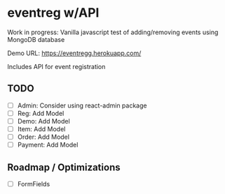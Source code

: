 # eventreg w/API

Work in progress: Vanilla javascript test of adding/removing events using MongoDB database

Demo URL: https://eventregg.herokuapp.com/

Includes API for event registration

## TODO
- [ ] Admin: Consider using react-admin package
- [ ] Reg: Add Model
- [ ] Demo: Add Model
- [ ] Item: Add Model
- [ ] Order: Add Model
- [ ] Payment: Add Model

## Roadmap / Optimizations
- [ ] FormFields


